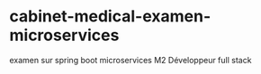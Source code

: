 # cabinet-medical-examen-microservices
examen sur spring boot microservices M2 Développeur full stack
